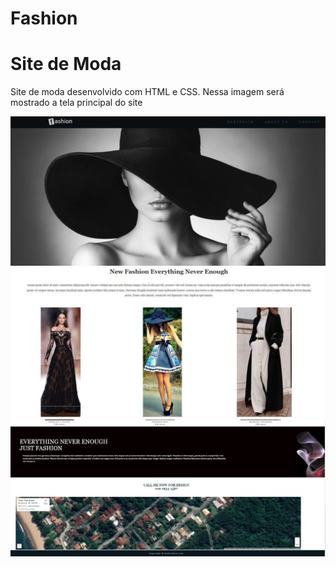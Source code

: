 # Fashion
<h1>Site de Moda</h1>
<p>Site de moda desenvolvido com  HTML e CSS.
Nessa imagem será mostrado a tela principal do site</p>

![Site de moda](https://github.com/Niiiela/Fashion/blob/main/img/site%20parte%201.jpg)
![Site de moda](https://github.com/Niiiela/Fashion/blob/main/img/site%20parte%202.jpg)
![Site de moda](https://github.com/Niiiela/Fashion/blob/main/img/site%20parte%203.jpg)




